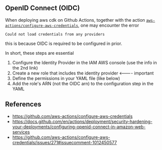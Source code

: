 OpenID Connect (OIDC) 
----

When deploying aws cdk on Github Actions,
together with the action [`aws-actions/configure-aws-credentials`](https://github.com/aws-actions/configure-aws-credentials),
one may encounter the error
```
Could not load credentials from any providers
```
this is because OIDC is required to be configured in prior. 

In short, these steps are essential
1. Configure the Identity Provider in the IAM AWS console (use the info in the 2nd link)
2. Create a new role that includes the identity provider <---- important
3. Define the permissions in your YAML file (like below)
4. Add the role's ARN (not the OIDC arn) to the configuration step in the YAML

References
----------
* https://github.com/aws-actions/configure-aws-credentials
* https://docs.github.com/en/actions/deployment/security-hardening-your-deployments/configuring-openid-connect-in-amazon-web-services
* https://github.com/aws-actions/configure-aws-credentials/issues/271#issuecomment-1012450577
